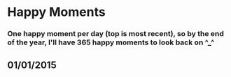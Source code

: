 # Happy Moments

### One happy moment per day (top is most recent), so by the end of the year, I'll have 365 happy moments to look back on ^_^

01/01/2015
---
